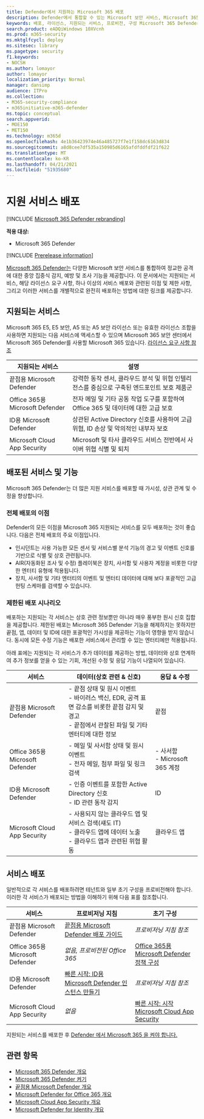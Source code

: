 ```yaml
---
title: Defender에서 지원하는 Microsoft 365 배포
description: Defender에서 통합할 수 있는 Microsoft 보안 서비스, Microsoft 365 요구 사항 및 배포 절차에 대해 설명합니다.
keywords: 배포, 라이선스, 지원되는 서비스, 프로비전, 구성 Microsoft 365 Defender, M365, 라이선스 자격, 끝점용 Microsoft Defender, Office 365용 Microsoft Defender, ID용 Microsoft Defender, Microsoft Cloud App Security, MCAS, E5, A5, EMS
search.product: eADQiWindows 10XVcnh
ms.prod: m365-security
ms.mktglfcycl: deploy
ms.sitesec: library
ms.pagetype: security
f1.keywords:
- NOCSH
ms.author: lomayor
author: lomayor
localization_priority: Normal
manager: dansimp
audience: ITPro
ms.collection:
- M365-security-compliance
- m365initiative-m365-defender
ms.topic: conceptual
search.appverid:
- MOE150
- MET150
ms.technology: m365d
ms.openlocfilehash: 4e1b36423974e46a485727f7e1f158dc6163d834
ms.sourcegitcommit: a8d8cee7df535a150985d6165afdfddfdf21f622
ms.translationtype: MT
ms.contentlocale: ko-KR
ms.lasthandoff: 04/21/2021
ms.locfileid: "51935680"
---
```

# <a name="deploy-supported-services"></a>지원 서비스 배포

[!INCLUDE [Microsoft 365 Defender rebranding](../includes/microsoft-defender.md)]


**적용 대상:**
- Microsoft 365 Defender

[!INCLUDE [Prerelease information](../includes/prerelease.md)]

[Microsoft 365 Defender는](microsoft-365-defender.md) 다양한 Microsoft 보안 서비스를 통합하여 정교한 공격에 대한 중앙 집중식 감지, 예방 및 조사 기능을 제공합니다. 이 문서에서는 지원되는 서비스, 해당 라이선스 요구 사항, 하나 이상의 서비스 배포와 관련된 이점 및 제한 사항, 그리고 이러한 서비스를 개별적으로 완전히 배포하는 방법에 대한 링크를 제공합니다.

## <a name="supported-services"></a>지원되는 서비스
Microsoft 365 E5, E5 보안, A5 또는 A5 보안 라이선스 또는 유효한 라이선스 조합을 사용하면 지원되는 다음 서비스에 액세스할 수 있으며 Microsoft 365 보안 센터에서 Microsoft 365 Defender를 사용할 Microsoft 365 있습니다. [라이선스 요구 사항 참조](prerequisites.md#licensing-requirements)

| 지원되는 서비스 | 설명 |
| ------ | ------ |
| 끝점용 Microsoft Defender | 강력한 동작 센서, 클라우드 분석 및 위협 인텔리전스를 중심으로 구축된 엔드포인트 보호 제품군 |
|Office 365용 Microsoft Defender | 전자 메일 및 기타 공동 작업 도구를 포함하여 Office 365 및 데이터에 대한 고급 보호 |
| ID용 Microsoft Defender | 상관된 Active Directory 신호를 사용하여 고급 위협, ID 손상 및 악의적인 내부자 보호 |
| Microsoft Cloud App Security | Microsoft 및 타사 클라우드 서비스 전반에서 사이버 위협 식별 및 퇴치 |

## <a name="deployed-services-and-functionality"></a>배포된 서비스 및 기능
Microsoft 365 Defender는 더 많은 지원 서비스를 배포할 때 가시성, 상관 관계 및 수정을 향상합니다.

### <a name="benefits-of-full-deployment"></a>전체 배포의 이점
Defender의 모든 이점을 Microsoft 365 지원되는 서비스를 모두 배포하는 것이 좋습니다. 다음은 전체 배포의 주요 이점입니다.
- 인시던트는 사용 가능한 모든 센서 및 서비스별 분석 기능의 경고 및 이벤트 신호를 기반으로 식별 및 상호 관련됩니다.
- AIR(자동화된 조사 및 수정) 플레이북은 장치, 사서함 및 사용자 계정을 비롯한 다양한 엔터티 유형에 적용됩니다.
- 장치, 사서함 및 기타 엔터티의 이벤트 및 엔터티 데이터에 대해 보다 포괄적인 고급 헌팅 스케마를 검색할 수 있습니다.

### <a name="limited-deployment-scenarios"></a>제한된 배포 시나리오
배포하는 지원되는 각 서비스는 상호 관련 정보뿐만 아니라 매우 풍부한 원시 신호 집합을 제공합니다. 제한된 배포는 Microsoft 365 Defender 기능을 해제하지는 못하지만 끝점, 앱, 데이터 및 ID에 대한 포괄적인 가시성을 제공하는 기능이 영향을 받지 않습니다. 동시에 모든 수정 기능은 배포한 서비스에서 관리할 수 있는 엔터티에만 적용됩니다.

아래 표에는 지원되는 각 서비스가 추가 데이터를 제공하는 방법, 데이터와 상호 연계하여 추가 정보를 얻을 수 있는 기회, 개선된 수정 및 응답 기능이 나열되어 있습니다.

| 서비스 | 데이터(상호 관련 & 신호) | 응답 & 수정 |
| ------ | ------ | ------ |
| 끝점용 Microsoft Defender | - 끝점 상태 및 원시 이벤트<br />- 바이러스 백신, EDR, 공격 표면 감소를 비롯한 끝점 감지 및 경고<br />- 끝점에서 관찰된 파일 및 기타 엔터티에 대한 정보 | 끝점 |
|Office 365용 Microsoft Defender | - 메일 및 사서함 상태 및 원시 이벤트<br />- 전자 메일, 첨부 파일 및 링크 검색 | - 사서함<br />- Microsoft 365 계정 |
| ID용 Microsoft Defender | - 인증 이벤트를 포함한 Active Directory 신호<br />- ID 관련 동작 감지 | ID |
| Microsoft Cloud App Security | - 사용되지 않는 클라우드 앱 및 서비스 검색(섀도 IT)<br />- 클라우드 앱에 데이터 노출<br />- 클라우드 앱과 관련된 위협 활동 | 클라우드 앱 |

## <a name="deploy-the-services"></a>서비스 배포
일반적으로 각 서비스를 배포하려면 테넌트와 일부 초기 구성을 프로비전해야 합니다. 이러한 각 서비스가 배포되는 방법을 이해하기 위해 다음 표를 참조합니다.

| 서비스 | 프로비저닝 지침 | 초기 구성 |
| ------ | ------ | ------ |
| 끝점용 Microsoft Defender | [끝점용 Microsoft Defender 배포 가이드](../defender-endpoint/deployment-phases.md) | *프로비저닝 지침 참조* |
|Office 365용 Microsoft Defender | *없음, 프로비전된 Office 365* | [Office 365용 Microsoft Defender 정책 구성](/microsoft-365/security/office-365-security/defender-for-office-365#configure-atp-policies) |
| ID용 Microsoft Defender | [빠른 시작: ID용 Microsoft Defender 인스턴스 만들기](/azure-advanced-threat-protection/install-atp-step1) | *프로비저닝 지침 참조* |
| Microsoft Cloud App Security | *없음* | [빠른 시작: 시작 Microsoft Cloud App Security](/cloud-app-security/getting-started-with-cloud-app-security) |

지원되는 서비스를 배포한 후 [Defender 에서 Microsoft 365 을 켜야 합니다.](m365d-enable.md)

## <a name="related-topics"></a>관련 항목

- [Microsoft 365 Defender 개요](microsoft-365-defender.md)
- [Microsoft 365 Defender 켜기](m365d-enable.md)
- [끝점용 Microsoft Defender 개요](../defender-endpoint/microsoft-defender-endpoint.md)
- [Microsoft Defender for Office 365 개요](../office-365-security/defender-for-office-365.md)
- [Microsoft Cloud App Security 개요](/cloud-app-security/what-is-cloud-app-security)
- [Microsoft Defender for Identity 개요](/azure-advanced-threat-protection/what-is-atp)
